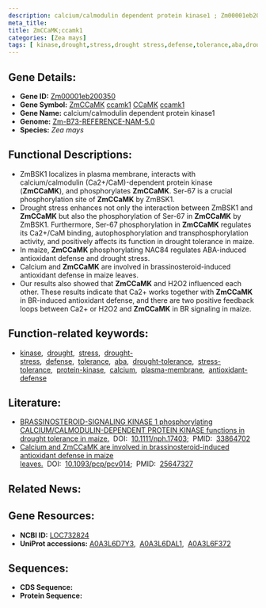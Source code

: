 ```yaml
---
description: calcium/calmodulin dependent protein kinase1 ; Zm00001eb200350 ; Zea mays
meta_title:
title: ZmCCaMK;ccamk1
categories: [Zea mays]
tags: [ kinase,drought,stress,drought stress,defense,tolerance,aba,drought tolerance,stress tolerance,protein kinase,calcium,plasma membrane,antioxidant defense ]
---
```


## Gene Details:
- **Gene ID:**	[Zm00001eb200350](https://www.maizegdb.org/gene_center/gene/Zm00001eb200350)
- **Gene Symbol:** <u>ZmCCaMK</u>&nbsp;<u>ccamk1</u>&nbsp;<u>CCaMK</u>&nbsp;<u>ccamk1</u>
- **Gene Name:** calcium/calmodulin dependent protein kinase1
- **Genome:** [Zm-B73-REFERENCE-NAM-5.0](https://www.maizegdb.org/genome/assembly/Zm-B73-REFERENCE-NAM-5.0)
- **Species:** *Zea mays*

## Functional Descriptions:
   - ZmBSK1 localizes in plasma membrane, interacts with calcium/calmodulin (Ca2+/CaM)-dependent protein kinase (**ZmCCaMK**), and phosphorylates **ZmCCaMK**. Ser-67 is a crucial phosphorylation site of **ZmCCaMK** by ZmBSK1.
   - Drought stress enhances not only the interaction between ZmBSK1 and **ZmCCaMK** but also the phosphorylation of Ser-67 in **ZmCCaMK** by ZmBSK1. Furthermore, Ser-67 phosphorylation in **ZmCCaMK** regulates its Ca2+/CaM binding, autophosphorylation and transphosphorylation activity, and positively affects its function in drought tolerance in maize.
   - In maize, **ZmCCaMK** phosphorylating NAC84 regulates ABA-induced antioxidant defense and drought stress.
   - Calcium and **ZmCCaMK** are involved in brassinosteroid-induced antioxidant defense in maize leaves.
   - Our results also showed that **ZmCCaMK** and H2O2 influenced each other. These results indicate that Ca2+ works together with **ZmCCaMK** in BR-induced antioxidant defense, and there are two positive feedback loops between Ca2+ or H2O2 and **ZmCCaMK** in BR signaling in maize.

## Function-related keywords:
- [kinase](/tags/kinase/),&nbsp;&nbsp;[drought](/tags/drought/),&nbsp;&nbsp;[stress](/tags/stress/),&nbsp;&nbsp;[drought-stress](/tags/drought-stress/),&nbsp;&nbsp;[defense](/tags/defense/),&nbsp;&nbsp;[tolerance](/tags/tolerance/),&nbsp;&nbsp;[aba](/tags/aba/),&nbsp;&nbsp;[drought-tolerance](/tags/drought-tolerance/),&nbsp;&nbsp;[stress-tolerance](/tags/stress-tolerance/),&nbsp;&nbsp;[protein-kinase](/tags/protein-kinase/),&nbsp;&nbsp;[calcium](/tags/calcium/),&nbsp;&nbsp;[plasma-membrane](/tags/plasma-membrane/),&nbsp;&nbsp;[antioxidant-defense](/tags/antioxidant-defense/)

## Literature:
   - [BRASSINOSTEROID-SIGNALING KINASE 1 phosphorylating CALCIUM/CALMODULIN-DEPENDENT PROTEIN KINASE functions in drought tolerance in maize.](https://nph.onlinelibrary.wiley.com/doi/10.1111/nph.17403)&nbsp;&nbsp;DOI:&nbsp;&nbsp;[10.1111/nph.17403](https://nph.onlinelibrary.wiley.com/doi/10.1111/nph.17403);&nbsp;&nbsp;PMID:&nbsp;&nbsp;[33864702](https://pubmed.ncbi.nlm.nih.gov/33864702/)
   - [Calcium and ZmCCaMK are involved in brassinosteroid-induced antioxidant defense in maize leaves.](https://doi.org/10.1093/pcp/pcv014)&nbsp;&nbsp;DOI:&nbsp;&nbsp;[10.1093/pcp/pcv014](https://doi.org/10.1093/pcp/pcv014);&nbsp;&nbsp;PMID:&nbsp;&nbsp;[25647327](https://pubmed.ncbi.nlm.nih.gov/25647327/)

## Related News:

## Gene Resources:
- **NCBI ID:**  [LOC732824](https://www.ncbi.nlm.nih.gov/gene/?term=LOC732824)
- **UniProt accessions:** [A0A3L6D7Y3](https://www.uniprot.org/uniprotkb/A0A3L6D7Y3/entry),&nbsp;&nbsp;[A0A3L6DAL1](https://www.uniprot.org/uniprotkb/A0A3L6DAL1/entry),&nbsp;&nbsp;[A0A3L6F372](https://www.uniprot.org/uniprotkb/A0A3L6F372/entry)



## Sequences:
- **CDS Sequence:**
- **Protein Sequence:**
